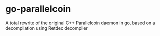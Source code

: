 # go-parallelcoin
A total rewrite of the original C++ Parallelcoin daemon in go, based on a decompilation using Retdec decompiler
